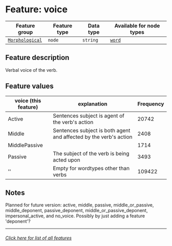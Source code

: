 # Feature: voice

Feature group |Feature type | Data type | Available for node types
---  | --- | --- | ---
[`Morphological`](home.md#morphological-features) | `node` | `string`  | [`word`](wordnodefeatures.md#readme)

## Feature description

Verbal voice of the verb.

## Feature values

voice (this feature) | explanation | Frequency
--- | --- | ---
Active | Sentences subject is agent of the verb's action | 20742
Middle | Sentences subject is both agent and affected by the verb's action | 2408
MiddlePassive | | 1714
Passive | The subject of the verb is being acted upon | 3493
'' | Empty for wordtypes other than verbs | 109422

## Notes

Planned for future version: active, middle, passive, middle_or_passive, middle_deponent, passive_deponent, middle_or_passive_deponent, impersonal_active, and no_voice. Possibly by just adding a feature 'deponent'?

---
###### [Click here for list of all features](home.md#readme)
